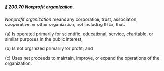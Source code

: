 ##### § 200.70 Nonprofit organization. #####

*Nonprofit organization* means any corporation, trust, association, cooperative, or other organization, not including IHEs, that:

(a) Is operated primarily for scientific, educational, service, charitable, or similar purposes in the public interest;

(b) Is not organized primarily for profit; and

(c) Uses net proceeds to maintain, improve, or expand the operations of the organization.
